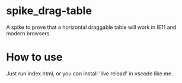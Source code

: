 # spike_drag-table
 A spike to prove that a horizontal draggable table will work in IE11 and modern browsers.

# How to use
Just run index.html, or you can install 'live reload' in vscode like me.
